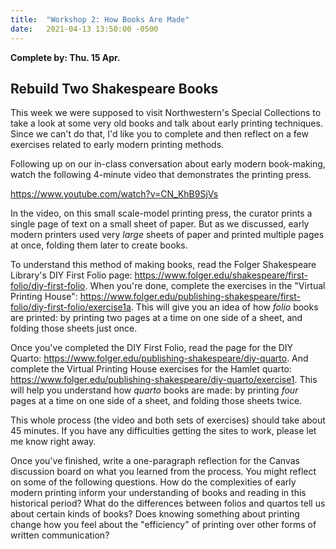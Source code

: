 ```yaml
---
title:  "Workshop 2: How Books Are Made"
date:   2021-04-13 13:50:00 -0500
---
```

**Complete by: Thu. 15 Apr.**

## Rebuild Two Shakespeare Books

This week we were supposed to visit Northwestern's Special Collections to take a look at some very old books and talk about early printing techniques. Since we can't do that, I'd like you to complete and then reflect on a few exercises related to early modern printing methods.

Following up on our in-class conversation about early modern book-making, watch the following 4-minute video that demonstrates the printing press.

<https://www.youtube.com/watch?v=CN_KhB9SjVs>

In the video, on this small scale-model printing press, the curator prints a single page of text on a small sheet of paper. But as we discussed, early modern printers used very *large* sheets of paper and printed multiple pages at once, folding them later to create books.

To understand this method of making books, read the Folger Shakespeare Library's DIY First Folio page: <https://www.folger.edu/shakespeare/first-folio/diy-first-folio>. When you're done, complete the exercises in the "Virtual Printing House": <https://www.folger.edu/publishing-shakespeare/first-folio/diy-first-folio/exercise1a>. This will give you an idea of how *folio* books are printed: by printing two pages at a time on one side of a sheet, and folding those sheets just once.

Once you've completed the DIY First Folio, read the page for the DIY Quarto: <https://www.folger.edu/publishing-shakespeare/diy-quarto>. And complete the Virtual Printing House exercises for the Hamlet quarto: <https://www.folger.edu/publishing-shakespeare/diy-quarto/exercise1>. This will help you understand how *quarto* books are made: by printing *four* pages at a time on one side of a sheet, and folding those sheets twice.

This whole process (the video and both sets of exercises) should take about 45 minutes. If you have any difficulties getting the sites to work, please let me know right away.

Once you've finished, write a one-paragraph reflection for the Canvas discussion board on what you learned from the process. You might reflect on some of the following questions. How do the complexities of early modern printing inform your understanding of books and reading in this historical period? What do the differences between folios and quartos tell us about certain kinds of books? Does knowing something about printing change how you feel about the "efficiency" of printing over other forms of written communication?
